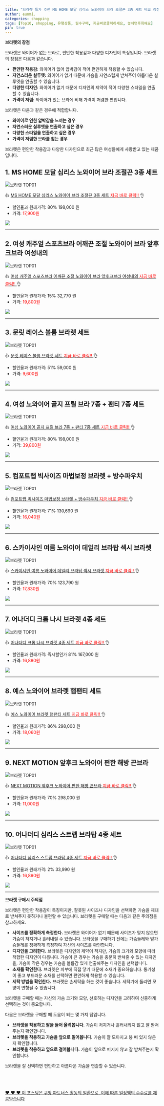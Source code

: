 ```yaml
---
title: "브라렛 특가 추천 MS HOME 모달 심리스 노와이어 브라 조절끈 3종 세트 비교 장점"
author: eunmi.
categories: shopping
tags: [Top10, shopping, 유행상품, 필수구매, 지금바로클릭하세요, 놓치면후회해요]
pin: true
---
```

**브라렛의 장점**

브라렛은 와이어가 없는 브라로, 편안한 착용감과 다양한 디자인이 특징입니다. 브라렛의 장점은 다음과 같습니다.

* **편안한 착용감:** 와이어가 없어 압박감이 적어 편안하게 착용할 수 있습니다.
* **자연스러운 실루엣:** 와이어가 없기 때문에 가슴을 자연스럽게 받쳐주어 아름다운 실루엣을 연출할 수 있습니다.
* **다양한 디자인:** 와이어가 없기 때문에 디자인의 제약이 적어 다양한 스타일을 연출할 수 있습니다.
* **가격이 저렴:** 와이어가 있는 브라에 비해 가격이 저렴한 편입니다.

브라렛은 다음과 같은 경우에 적합합니다.

* **와이어로 인한 압박감을 느끼는 경우**
* **자연스러운 실루엣을 연출하고 싶은 경우**
* **다양한 스타일을 연출하고 싶은 경우**
* **가격이 저렴한 브라를 찾는 경우**

브라렛은 편안한 착용감과 다양한 디자인으로 최근 많은 여성들에게 사랑받고 있는 제품입니다.

   

## 1. MS HOME 모달 심리스 노와이어 브라 조절끈 3종 세트

![브라렛 TOP01](https://thumbnail8.coupangcdn.com/thumbnails/remote/230x230ex/image/vendor_inventory/e87b/44cbbd91821a3742772fd2b7c7ddff4dbc640d91310b147c49cd2fd2f6f8.jpg)


👍 [MS HOME 모달 심리스 노와이어 브라 조절끈 3종 세트 <font color=red> 지금 바로 클릭!! </font> ](https://link.coupang.com/re/AFFSDP?lptag=AF3617701&subid=GithubCoopas&pageKey=6568318897&traceid=V0-153&itemId=14734136724&vendorItemId=81974685816) 👌 


- 할인율과 원래가격: 80%  198,000   원
- 가격: <span style='color:red'>17,900원</span>

[![](/discount_price.png)](https://link.coupang.com/re/AFFSDP?lptag=AF3617701&subid=GithubCoopas&pageKey=6568318897&traceid=V0-153&itemId=14734136724&vendorItemId=81974685816)

---


   

## 2. 여성 캐주얼 스포츠브라 어깨끈 조절 노와이어 브라 앞후크브라 여성내의

![브라렛 TOP01](https://thumbnail6.coupangcdn.com/thumbnails/remote/230x230ex/image/vendor_inventory/a4e6/012bbe518f15354830db750bd00e2359f6ab0055ef43ad92ad96e064f1c3.jpg)


👍 [여성 캐주얼 스포츠브라 어깨끈 조절 노와이어 브라 앞후크브라 여성내의 <font color=red> 지금 바로 클릭!! </font> ](https://link.coupang.com/re/AFFSDP?lptag=AF3617701&subid=GithubCoopas&pageKey=7358420238&traceid=V0-153&itemId=18952371595&vendorItemId=86926723330) 👌 


- 할인율과 원래가격: 15%  32,770   원
- 가격: <span style='color:red'>19,800원</span>

[![](/discount_price.png)](https://link.coupang.com/re/AFFSDP?lptag=AF3617701&subid=GithubCoopas&pageKey=7358420238&traceid=V0-153&itemId=18952371595&vendorItemId=86926723330)

---


   

## 3. 문릿 레이스 볼륨 브라렛 세트

![브라렛 TOP01](https://thumbnail6.coupangcdn.com/thumbnails/remote/230x230ex/image/retail/images/2021/12/15/11/2/80b965c5-245d-4100-bb7e-91d34f671473.jpg)


👍 [문릿 레이스 볼륨 브라렛 세트 <font color=red> 지금 바로 클릭!! </font> ](https://link.coupang.com/re/AFFSDP?lptag=AF3617701&subid=GithubCoopas&pageKey=6210822541&traceid=V0-153&itemId=12379235388&vendorItemId=79835022518) 👌 


- 할인율과 원래가격: 51%  59,000   원
- 가격: <span style='color:red'>9,600원</span>

[![](/discount_price.png)](https://link.coupang.com/re/AFFSDP?lptag=AF3617701&subid=GithubCoopas&pageKey=6210822541&traceid=V0-153&itemId=12379235388&vendorItemId=79835022518)

---


   

## 4. 여성 노와이어 골지 프릴 브라 7종 + 팬티 7종 세트

![브라렛 TOP01](https://thumbnail10.coupangcdn.com/thumbnails/remote/230x230ex/image/vendor_inventory/8197/6b5be7ba56d27f9a81628c40123e1345293f290dc280e7589d2f24366eb9.jpg)


👍 [여성 노와이어 골지 프릴 브라 7종 + 팬티 7종 세트 <font color=red> 지금 바로 클릭!! </font> ](https://link.coupang.com/re/AFFSDP?lptag=AF3617701&subid=GithubCoopas&pageKey=7358428627&traceid=V0-153&itemId=18952414879&vendorItemId=86078621108) 👌 


- 할인율과 원래가격: 80%  198,000   원
- 가격: <span style='color:red'>39,800원</span>

[![](/discount_price.png)](https://link.coupang.com/re/AFFSDP?lptag=AF3617701&subid=GithubCoopas&pageKey=7358428627&traceid=V0-153&itemId=18952414879&vendorItemId=86078621108)

---


   

## 5. 컴포트랩 빅사이즈 마법보정 브라렛 + 방수파우치

![브라렛 TOP01](https://thumbnail9.coupangcdn.com/thumbnails/remote/230x230ex/image/rs_quotation_api/xdmhkmqn/2c90e02372904bd69f422756c6584866.jpg)


👍 [컴포트랩 빅사이즈 마법보정 브라렛 + 방수파우치 <font color=red> 지금 바로 클릭!! </font> ](https://link.coupang.com/re/AFFSDP?lptag=AF3617701&subid=GithubCoopas&pageKey=1749098731&traceid=V0-153&itemId=5997542187&vendorItemId=73033981088) 👌 


- 할인율과 원래가격: 71%  130,690   원
- 가격: <span style='color:red'>16,040원</span>

[![](/discount_price.png)](https://link.coupang.com/re/AFFSDP?lptag=AF3617701&subid=GithubCoopas&pageKey=1749098731&traceid=V0-153&itemId=5997542187&vendorItemId=73033981088)

---


   

## 6. 스카이샤인 여름 노와이어 데일리 브라탑 섹시 브라렛

![브라렛 TOP01](https://thumbnail6.coupangcdn.com/thumbnails/remote/230x230ex/image/vendor_inventory/b26e/87e1636ae0a8d02436ec955d867884f13b87fd4ad05d762b6d4d27303df6.jpg)


👍 [스카이샤인 여름 노와이어 데일리 브라탑 섹시 브라렛 <font color=red> 지금 바로 클릭!! </font> ](https://link.coupang.com/re/AFFSDP?lptag=AF3617701&subid=GithubCoopas&pageKey=7340079971&traceid=V0-153&itemId=18863594130&vendorItemId=86053370254) 👌 


- 할인율과 원래가격: 70%  123,790   원
- 가격: <span style='color:red'>17,830원</span>

[![](/discount_price.png)](https://link.coupang.com/re/AFFSDP?lptag=AF3617701&subid=GithubCoopas&pageKey=7340079971&traceid=V0-153&itemId=18863594130&vendorItemId=86053370254)

---


   

## 7. 어나더디 크롭 나시 브라렛 4종 세트

![브라렛 TOP01](https://thumbnail9.coupangcdn.com/thumbnails/remote/230x230ex/image/rs_quotation_api/dzw0vwv7/624d3d4dd8674c0587f5b9f57f5579da.jpg)


👍 [어나더디 크롭 나시 브라렛 4종 세트 <font color=red> 지금 바로 클릭!! </font> ](https://link.coupang.com/re/AFFSDP?lptag=AF3617701&subid=GithubCoopas&pageKey=4316856581&traceid=V0-153&itemId=17897476991&vendorItemId=85060329327) 👌 


- 할인율과 원래가격: 즉시할인가 81%  167,000   원
- 가격: <span style='color:red'>16,880원</span>

[![](/discount_price.png)](https://link.coupang.com/re/AFFSDP?lptag=AF3617701&subid=GithubCoopas&pageKey=4316856581&traceid=V0-153&itemId=17897476991&vendorItemId=85060329327)

---


   

## 8. 예스 노와이어 브라렛 햄팬티 세트

![브라렛 TOP01](https://thumbnail7.coupangcdn.com/thumbnails/remote/230x230ex/image/rs_quotation_api/3c4yrwk8/cc848798a90a428db9344f51e1c43e46.jpg)


👍 [예스 노와이어 브라렛 햄팬티 세트 <font color=red> 지금 바로 클릭!! </font> ](https://link.coupang.com/re/AFFSDP?lptag=AF3617701&subid=GithubCoopas&pageKey=6382869235&traceid=V0-153&itemId=13569512967&vendorItemId=80822953639) 👌 


- 할인율과 원래가격: 86%  298,000   원
- 가격: <span style='color:red'>18,060원</span>

[![](/discount_price.png)](https://link.coupang.com/re/AFFSDP?lptag=AF3617701&subid=GithubCoopas&pageKey=6382869235&traceid=V0-153&itemId=13569512967&vendorItemId=80822953639)

---


   

## 9. NEXT MOTION 앞후크 노와이어 편한 해방 끈브라

![브라렛 TOP01](https://thumbnail7.coupangcdn.com/thumbnails/remote/230x230ex/image/vendor_inventory/7b61/18a1e8d985e4fc4913809777eb2edf3acf3f723fbcac81215c22ff9887a0.jpg)


👍 [NEXT MOTION 앞후크 노와이어 편한 해방 끈브라 <font color=red> 지금 바로 클릭!! </font> ](https://link.coupang.com/re/AFFSDP?lptag=AF3617701&subid=GithubCoopas&pageKey=6900163710&traceid=V0-153&itemId=16592801620&vendorItemId=83778052939) 👌 


- 할인율과 원래가격: 70%  298,000   원
- 가격: <span style='color:red'>11,000원</span>

[![](/discount_price.png)](https://link.coupang.com/re/AFFSDP?lptag=AF3617701&subid=GithubCoopas&pageKey=6900163710&traceid=V0-153&itemId=16592801620&vendorItemId=83778052939)

---


   

## 10. 어나더디 심리스 스트랩 브라탑 4종 세트

![브라렛 TOP01](https://thumbnail10.coupangcdn.com/thumbnails/remote/230x230ex/image/rs_quotation_api/nrwkxlio/0f45f5471b484a44a4501960dc2b84b4.jpg)


👍 [어나더디 심리스 스트랩 브라탑 4종 세트 <font color=red> 지금 바로 클릭!! </font> ](https://link.coupang.com/re/AFFSDP?lptag=AF3617701&subid=GithubCoopas&pageKey=4322686515&traceid=V0-153&itemId=5033920015&vendorItemId=85125625504) 👌 


- 할인율과 원래가격: 2%  33,990   원
- 가격: <span style='color:red'>16,890원</span>

[![](/discount_price.png)](https://link.coupang.com/re/AFFSDP?lptag=AF3617701&subid=GithubCoopas&pageKey=4322686515&traceid=V0-153&itemId=5033920015&vendorItemId=85125625504)

---
**브라렛 구매시 주의점**

브라렛은 편안한 착용감이 특징이지만, 잘못된 사이즈나 디자인을 선택하면 가슴을 제대로 받쳐주지 못하거나 불편할 수 있습니다. 브라렛을 구매할 때는 다음과 같은 주의점을 참고하세요.

* **사이즈를 정확하게 측정한다.** 브라렛은 와이어가 없기 때문에 사이즈가 맞지 않으면 가슴이 처지거나 흘러내릴 수 있습니다. 브라렛을 구매하기 전에는 가슴둘레와 밑가슴둘레를 정확하게 측정하여 자신의 사이즈를 확인합니다.
* **디자인을 고려한다.** 브라렛은 디자인의 제약이 적지만, 가슴의 크기와 모양에 따라 적합한 디자인이 다릅니다. 가슴이 큰 경우는 가슴을 충분히 받쳐줄 수 있는 디자인을, 가슴이 작은 경우는 가슴을 볼륨감 있게 연출해주는 디자인을 선택합니다.
* **소재를 확인한다.** 브라렛은 피부에 직접 닿기 때문에 소재가 중요하습니다. 통기성이 좋고 부드러운 소재를 선택하면 편안하게 착용할 수 있습니다.
* **세탁 방법을 확인한다.** 브라렛은 손세탁을 하는 것이 좋습니다. 세탁기에 돌리면 모양이 변형될 수 있습니다.

브라렛을 구매할 때는 자신의 가슴 크기와 모양, 선호하는 디자인을 고려하여 신중하게 선택하는 것이 중요합니다.

다음은 브라렛을 구매할 때 도움이 되는 몇 가지 팁입니다.

* **브라렛을 착용하고 팔을 들어 올려봅니다.** 가슴이 처지거나 흘러내리지 않고 잘 받쳐주는지 확인합니다.
* **브라렛을 착용하고 가슴을 앞으로 밀어봅니다.** 가슴이 잘 모아지고 붕 떠 있지 않은지 확인합니다.
* **브라렛을 착용하고 옆으로 걸어봅니다.** 가슴이 옆으로 퍼지지 않고 잘 받쳐주는지 확인합니다.

브라렛을 잘 선택하면 편안하고 아름다운 가슴을 연출할 수 있습니다.<br><br><br><br><br> [ ❤ ❤ ❤ 이 포스팅은 쿠팡 파트너스 활동의 일환으로, 이에 따른 일정액의 수수료를 제공받습니다](https://link.coupang.com/a/bcEFyh)